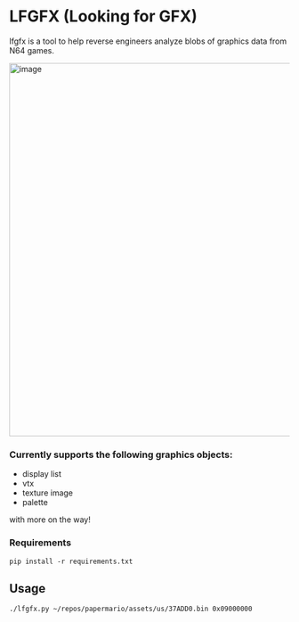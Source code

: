# LFGFX (Looking for GFX)
lfgfx is a tool to help reverse engineers analyze blobs of graphics data from N64 games.

<img width="670" alt="image" src="https://user-images.githubusercontent.com/2985314/169339874-bba46522-477f-4e7f-a049-603f5249b229.png">

### Currently supports the following graphics objects:
* display list
* vtx
* texture image
* palette

with more on the way!

### Requirements
`pip install -r requirements.txt`

## Usage
```
./lfgfx.py ~/repos/papermario/assets/us/37ADD0.bin 0x09000000
```
